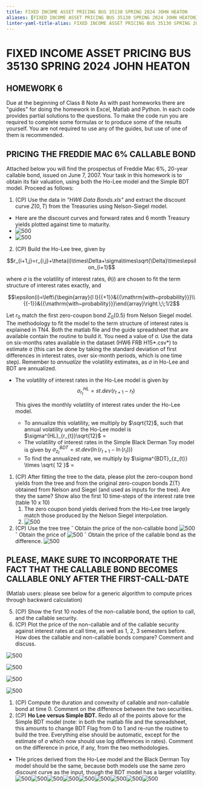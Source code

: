 ```yaml
---
title: FIXED INCOME ASSET PRICING BUS 35130 SPRING 2024 JOHN HEATON
aliases: [FIXED INCOME ASSET PRICING BUS 35130 SPRING 2024 JOHN HEATON]
linter-yaml-title-alias: FIXED INCOME ASSET PRICING BUS 35130 SPRING 2024 JOHN HEATON
---
```


# FIXED INCOME ASSET PRICING BUS 35130 SPRING 2024 JOHN HEATON

## HOMEWORK 6

Due at the beginning of Class 8
Note As with past homeworks there are "guides" for doing the homework in Excel, Matlab and Python. In each code provides partial solutions to the questions. To make the code run you are required to complete some formulas or to produce some of the results yourself. You are not required to use any of the guides, but use of one of them is recommended.

## PRICING THE FREDDIE MAC 6% CALLABLE BOND

Attached below you will find the prospectus of Freddie Mac 6%, 20-year callable bond, issued on June 7, 2007. Your task in this homework is to obtain its fair valuation, using both the Ho-Lee model and the Simple BDT model. Proceed as follows:

1. (CP) Use the data in *"HW6 Data Bonds.xls"* and extract the discount curve $Z(0, T)$ from the Treasuries using Nelson-Siegel model.

- Here are the discount curves and forward rates and 6 month Treasury yields plotted against time to maturity.
- ![500](Z.%20Clippings/Fixed%20Income%20PSET%206-20240508225148684.png)
- ![500](Z.%20Clippings/0PSET%206-20240508225138557.png)
2. (CP) Build the Ho-Lee tree, given by

$$r_{i+1,j}=r_{i,j}+\theta(i)\times\Delta+\sigma\times\sqrt{\Delta}\times\epsilon_{i+1}$$

where $σ$ is the volatility of interest rates, $θ(i)$ are chosen to fit the term structure of interest rates exactly, and

$$\epsilon(i)=\left\{\begin{array}{l l}{{+1}}&{{\mathrm{with~probability}}}\\ {{-1}}&{{\mathrm{with~probability}}}\end{array}\right.\;\;1/2$$

Let $r_0$ match the first zero-coupon bond $Z_0(0.5)$ from Nelson Siegel model. The methodology to fit the model to the term structure of interest rates is explained in TN4. Both the matlab file and the guide spreadsheet that are available contain the routine to build it. You need a value of σ. Use the data on six-months rates available in the dataset (HW6 FRB H15*.csv*) to estimate σ (this can be done by taking the standard deviation of first differences in interest rates, over six-month periods, which is one time step). Remember to *annualize* the volatility estimates, as $σ$ in Ho-Lee and BDT are annualized.

- The volatility of interest rates in the Ho-Lee model is given by $$\sigma^{HL}_{r_{t}}=st.dev(r_{t+1}-r_{{t}})$$

	This gives the monthly volatility of interest rates under the Ho-Lee model.

	- To annualize this volatility, we multiply by $\sqrt{12}$, such that annual volatility under the Ho-Lee model is $\sigma^{HL}_{r_{t}}\sqrt{12}$ =
	- The volatility of interest rates in the Simple Black Derman Toy model is given by $\sigma^{BDT}_{z_{t}}=st.dev(\ln(r_{{t+1}}-\ln(r_{t})))$
	- To find the annualized rate, we multiply by $\sigma^{BDT}_{z_{t}} \times \sqrt{ 12 }$ =
1. (CP) After fitting the tree to the data, please plot the zero-coupon bond yields from the tree and from the original zero-coupon bonds Z(T) obtained from Nelson and Siegel (and used as inputs for the tree). Are they the same? Show also the first 10 time-steps of the interest rate tree (table 10 x 10)
	1. The zero coupon bond yields derived from the Ho-Lee tree largely match those produced by the Nelson Siegel interpolation.
	2. ![500](Z.%20Clippings/ppings/Fixed%20Income%20PSET%206-20240509011443766.png)
1. (CP) Use the tree tree
ˆ Obtain the price of the non-callable bond
![500](Z.%20Clippings/Fixed%20Income%20PSET%206-20240509205124687.png)
ˆ Obtain the price of
![500](Z.%20Clippings/Fixed%20Income%20PSET%206-20240509205006803.png)
ˆ Obtain the price of the callable bond as the difference.
![500](Z.%20Clippings/Fixed%20Income%20PSET%206-20240509205052239.png)
## PLEASE, MAKE SURE TO INCORPORATE THE FACT THAT THE CALLABLE BOND BECOMES CALLABLE ONLY AFTER THE FIRST-CALL-DATE

(Matlab users: please see below for a generic algorithm to compute prices through backward calculation)

5. (CP) Show the first 10 nodes of the non-callable bond, the option to call, and the callable security.
6. (CP) Plot the price of the non-callable and of the callable security against interest rates at call time, as well as 1, 2, 3 semesters before. How does the callable and non-callable bonds compare? Comment and discuss.

![500](Z.%20Clippings/Fixed%20Income%20PSET%206-20240509230423297.png)

![500](Z.%20Clippings/Fixed%20Income%20PSET%206-20240509230439162.png)

![500](Z.%20Clippings/Fixed%20Income%20PSET%206-20240509230453676.png)

![500](Z.%20Clippings/Fixed%20Income%20PSET%206-20240509230458912.png)

1. (CP) Compute the duration and convexity of callable and non-callable bond at time 0. Comment on the difference between the two securities.
2. (CP) **Ho Lee versus Simple BDT.** Redo all of the points above for the Simple BDT model (note: in both the matlab file and the spreadsheet, this amounts to change BDT Flag from 0 to 1 and re-run the routine to build the tree. Everything else should be automatic, except for the estimate of σ which now should use log differences in rates). Comment on the difference in price, if any, from the two methodologies.
- THe prices derived from the Ho-Lee model and the Black Derman Toy model should be the same, because both models use the same zero discount curve as the input, though the BDT model has a larger volatility.
![500](Z.%20Clippings/Fixed%20Income%20PSET%206-20240509233402903.png)![500](Z.%20Clippings/Fixed%20Income%20PSET%206-20240509233401781.png)![500](Z.%20Clippings/Fixed%20Income%20PSET%206-20240509233401063.png)![500](Z.%20Clippings/Fixed%20Income%20PSET%206-20240509233400005.png)![500](Z.%20Clippings/Fixed%20Income%20PSET%206-20240509233358725.png)![500](Z.%20Clippings/Fixed%20Income%20PSET%206-20240509233357498.png)![500](Z.%20Clippings/Fixed%20Income%20PSET%206-20240509233356378.png)![500](Z.%20Clippings/Fixed%20Income%20PSET%206-20240509233354487.png)![500](Z.%20Clippings/Fixed%20Income%20PSET%206-20240509233351488.png)